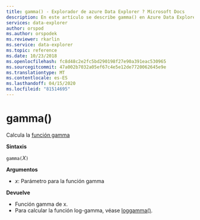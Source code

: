 ```yaml
---
title: gamma() - Explorador de azure Data Explorer ? Microsoft Docs
description: En este artículo se describe gamma() en Azure Data Explorer.
services: data-explorer
author: orspod
ms.author: orspodek
ms.reviewer: rkarlin
ms.service: data-explorer
ms.topic: reference
ms.date: 10/23/2018
ms.openlocfilehash: fc8d48c2e2fc5bd290198f27e90a391eac530965
ms.sourcegitcommit: 47a002b7032a05ef67c4e5e12de7720062645e9e
ms.translationtype: MT
ms.contentlocale: es-ES
ms.lasthandoff: 04/15/2020
ms.locfileid: "81514695"
---
```

# <a name="gamma"></a>gamma()

Calcula la [función gamma](https://en.wikipedia.org/wiki/Gamma_function)

**Sintaxis**

`gamma(`*X*`)`

**Argumentos**

* *x*: Parámetro para la función gamma

**Devuelve**

* Función gamma de x.
* Para calcular la función log-gamma, véase [loggamma()](loggammafunction.md).